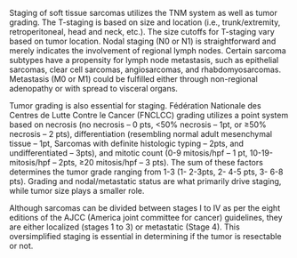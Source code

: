 Staging of soft tissue sarcomas utilizes the TNM system as well as tumor grading. The T-staging is based on size and location (i.e., trunk/extremity, retroperitoneal, head and neck, etc.). The size cutoffs for T-staging vary based on tumor location. Nodal staging (N0 or N1) is straightforward and merely indicates the involvement of regional lymph nodes. Certain sarcoma subtypes have a propensity for lymph node metastasis, such as epithelial sarcomas, clear cell sarcomas, angiosarcomas, and rhabdomyosarcomas. Metastasis (M0 or M1) could be fulfilled either through non-regional adenopathy or with spread to visceral organs.

Tumor grading is also essential for staging. Fédération Nationale des Centres de Lutte Contre le Cancer (FNCLCC) grading utilizes a point system based on necrosis (no necrosis – 0 pts, <50% necrosis – 1pt, or ≥50% necrosis – 2 pts), differentiation (resembling normal adult mesenchymal tissue – 1pt, Sarcomas with definite histologic typing – 2pts, and undifferentiated – 3pts), and mitotic count (0-9 mitosis/hpf – 1 pt, 10-19-mitosis/hpf – 2pts, ≥20 mitosis/hpf – 3 pts). The sum of these factors determines the tumor grade ranging from 1-3 (1- 2-3pts, 2- 4-5 pts, 3- 6-8 pts). Grading and nodal/metastatic status are what primarily drive staging, while tumor size plays a smaller role.

Although sarcomas can be divided between stages I to IV as per the eight editions of the AJCC (America joint committee for cancer) guidelines, they are either localized (stages 1 to 3) or metastatic (Stage 4). This oversimplified staging is essential in determining if the tumor is resectable or not.